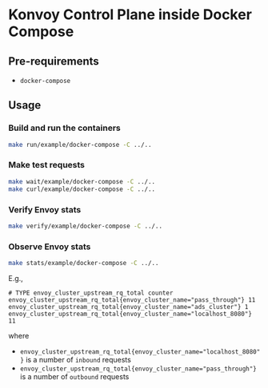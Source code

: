Konvoy Control Plane inside Docker Compose 
====================

## Pre-requirements

- `docker-compose`

## Usage

### Build and run the containers

```bash
make run/example/docker-compose -C ../..
```

### Make test requests

```bash
make wait/example/docker-compose -C ../..
make curl/example/docker-compose -C ../..
```

### Verify Envoy stats

```bash
make verify/example/docker-compose -C ../..
```

### Observe Envoy stats

```bash
make stats/example/docker-compose -C ../..
```

E.g.,
```
# TYPE envoy_cluster_upstream_rq_total counter
envoy_cluster_upstream_rq_total{envoy_cluster_name="pass_through"} 11
envoy_cluster_upstream_rq_total{envoy_cluster_name="ads_cluster"} 1
envoy_cluster_upstream_rq_total{envoy_cluster_name="localhost_8080"} 11
```

where

* `envoy_cluster_upstream_rq_total{envoy_cluster_name="localhost_8080"}` is a number of `inbound` requests
* `envoy_cluster_upstream_rq_total{envoy_cluster_name="pass_through"}` is a number of `outbound` requests
